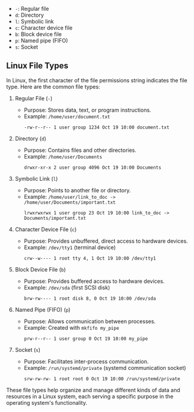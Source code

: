 - `-`: Regular file
- `d`: Directory
- `l`: Symbolic link
- `c`: Character device file
- `b`: Block device file
- `p`: Named pipe (FIFO)
- `s`: Socket
  
## Linux File Types

In Linux, the first character of the file permissions string indicates the file type. Here are the common file types:

1. Regular File (`-`)
   - Purpose: Stores data, text, or program instructions.
   - Example: `/home/user/document.txt`
     ```
     -rw-r--r-- 1 user group 1234 Oct 19 10:00 document.txt
     ```

2. Directory (`d`)
   - Purpose: Contains files and other directories.
   - Example: `/home/user/Documents`
     ```
     drwxr-xr-x 2 user group 4096 Oct 19 10:00 Documents
     ```

3. Symbolic Link (`l`)
   - Purpose: Points to another file or directory.
   - Example: `/home/user/link_to_doc -> /home/user/Documents/important.txt`
     ```
     lrwxrwxrwx 1 user group 23 Oct 19 10:00 link_to_doc -> Documents/important.txt
     ```

4. Character Device File (`c`)
   - Purpose: Provides unbuffered, direct access to hardware devices.
   - Example: `/dev/tty1` (terminal device)
     ```
     crw--w---- 1 root tty 4, 1 Oct 19 10:00 /dev/tty1
     ```

5. Block Device File (`b`)
   - Purpose: Provides buffered access to hardware devices.
   - Example: `/dev/sda` (first SCSI disk)
     ```
     brw-rw---- 1 root disk 8, 0 Oct 19 10:00 /dev/sda
     ```

6. Named Pipe (FIFO) (`p`)
   - Purpose: Allows communication between processes.
   - Example: Created with `mkfifo my_pipe`
     ```
     prw-r--r-- 1 user group 0 Oct 19 10:00 my_pipe
     ```

7. Socket (`s`)
   - Purpose: Facilitates inter-process communication.
   - Example: `/run/systemd/private` (systemd communication socket)
     ```
     srw-rw-rw- 1 root root 0 Oct 19 10:00 /run/systemd/private
     ```

These file types help organize and manage different kinds of data and resources in a Linux system, each serving a specific purpose in the operating system's functionality.